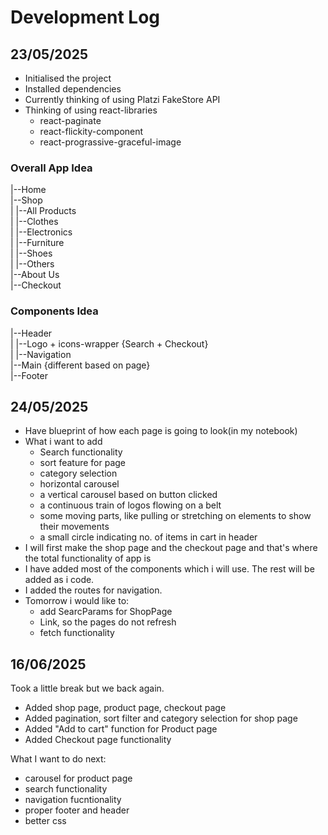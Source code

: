 # Development Log

## 23/05/2025

- Initialised the project
- Installed dependencies
- Currently thinking of using Platzi FakeStore API
- Thinking of using react-libraries
  - react-paginate
  - react-flickity-component
  - react-prograssive-graceful-image

### Overall App Idea

|--Home <br />
|--Shop <br />
| |--All Products <br />
| |--Clothes <br />
| |--Electronics <br />
| |--Furniture <br />
| |--Shoes <br />
| |--Others <br />
|--About Us <br />
|--Checkout <br />

### Components Idea

|--Header <br />
| |--Logo + icons-wrapper {Search + Checkout} <br />
| |--Navigation <br />
|--Main {different based on page} <br />
|--Footer <br />

## 24/05/2025

- Have blueprint of how each page is going to look(in my notebook)
- What i want to add
  - Search functionality
  - sort feature for page
  - category selection
  - horizontal carousel
  - a vertical carousel based on button clicked
  - a continuous train of logos flowing on a belt
  - some moving parts, like pulling or stretching on elements to show their movements
  - a small circle indicating no. of items in cart in header
- I will first make the shop page and the checkout page and that's where the total functionality of app is
- I have added most of the components which i will use. The rest will be added as i code.
- I added the routes for navigation.
- Tomorrow i would like to:
  - add SearcParams for ShopPage
  - Link, so the pages do not refresh
  - fetch functionality

## 16/06/2025

Took a little break but we back again.

- Added shop page, product page, checkout page
- Added pagination, sort filter and category selection for shop page
- Added "Add to cart" function for Product page
- Added Checkout page functionality

What I want to do next:

- carousel for product page
- search functionality
- navigation fucntionality
- proper footer and header
- better css
